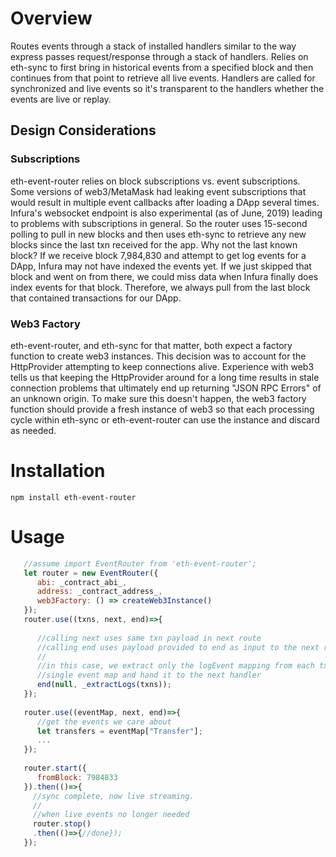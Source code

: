 # Overview
Routes events through a stack of installed handlers similar to the way express passes request/response through a stack of handlers. Relies on eth-sync to first bring in historical events from a specified block and then continues from that point to retrieve all live events. Handlers are called for synchronized and live events so it's transparent to the handlers whether the events are live or replay.

## Design Considerations

### Subscriptions
eth-event-router relies on block subscriptions vs. event subscriptions. Some versions of web3/MetaMask had leaking event subscriptions that would result in multiple event callbacks after loading a DApp several times. Infura's websocket endpoint is also experimental (as of June, 2019) leading to problems with subscriptions in general. So the router uses 15-second polling to pull in new blocks and then uses eth-sync to retrieve any new blocks since the last txn received for the app. Why not the last known block? If we receive block 7,984,830 and attempt to get log events for a DApp, Infura may not have indexed the events yet. If we just skipped that block and went on from there, we could miss data when Infura finally does index events for that block. Therefore, we always pull from the last block that contained transactions for our DApp.

### Web3 Factory
eth-event-router, and eth-sync for that matter, both expect a factory function to create web3 instances. This decision was to account for the HttpProvider attempting to keep connections alive. Experience with web3 tells us that keeping the HttpProvider around for a long time results in stale connection problems that ultimately end up returning "JSON RPC Errors" of an unknown origin. To make sure this doesn't happen, the web3 factory function should provide a fresh instance of web3 so that each processing cycle within eth-sync or eth-event-router can use the instance and discard as needed. 

# Installation
```
npm install eth-event-router
```

# Usage
```javascript
   //assume import EventRouter from 'eth-event-router';
   let router = new EventRouter({
      abi: _contract_abi_,
      address: _contract_address_,
      web3Factory: () => createWeb3Instance()
   });
   router.use((txns, next, end)=>{
      
      //calling next uses same txn payload in next route
      //calling end uses payload provided to end as input to the next route
      //
      //in this case, we extract only the logEvent mapping from each txn into a 
      //single event map and hand it to the next handler
      end(null, _extractLogs(txns)); 
   });
   
   router.use((eventMap, next, end)=>{
      //get the events we care about 
      let transfers = eventMap["Transfer"];
      ...
   });
   
   router.start({
      fromBlock: 7984833
   }).then(()=>{
     //sync complete, now live streaming.
     //
     //when live events no longer needed
     router.stop()
     .then(()=>{//done});
   });
```
